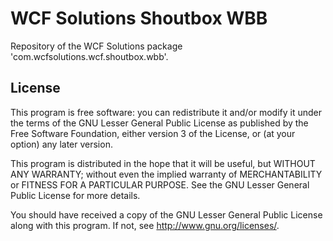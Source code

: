 WCF Solutions Shoutbox WBB
==========================

Repository of the WCF Solutions package 'com.wcfsolutions.wcf.shoutbox.wbb'.

License
-------

This program is free software: you can redistribute it and/or
modify it under the terms of the GNU Lesser General Public
License as published by the Free Software Foundation, either
version 3 of the License, or (at your option) any later version.

This program is distributed in the hope that it will be useful,
but WITHOUT ANY WARRANTY; without even the implied warranty of
MERCHANTABILITY or FITNESS FOR A PARTICULAR PURPOSE. See the
GNU Lesser General Public License for more details.

You should have received a copy of the GNU Lesser General Public License
along with this program. If not, see <http://www.gnu.org/licenses/>.